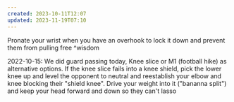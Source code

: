 ```yaml
---
created: 2023-10-11T12:07
updated: 2023-11-19T07:10
---
```

Pronate your wrist when you have an overhook to lock it down and prevent them from pulling free ^wisdom

2022-10-15:
We did guard passing today, Knee slice or M1 (football hike) as alternative options.
If the knee slice fails into a knee shield, pick the lower knee up and level the opponent to neutral and reestablish your elbow and knee blocking their "shield knee".  Drive your weight into it ("bananna split") and keep your head forward and down so they can't lasso